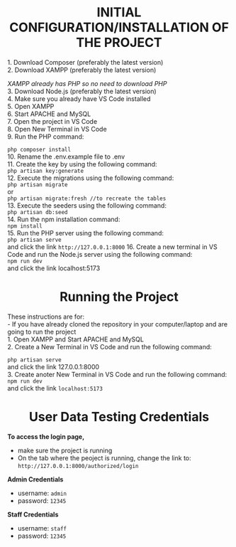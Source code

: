 <h1 align="center">INITIAL CONFIGURATION/INSTALLATION OF THE PROJECT</h1>
1. Download Composer (preferably the latest version) <br>
2. Download XAMPP (preferably the latest version) <br>

   *XAMPP already has PHP so no need to download PHP* <br>
3. Download Node.js (preferably the latest version) <br>
4. Make sure you already have VS Code installed <br>
5. Open XAMPP <br>
6. Start APACHE and MySQL <br>
7. Open the project in VS Code <br>
8. Open New Terminal in VS Code <br>
9. Run the PHP command: <br>

```php composer install```<br>
10. Rename the .env.example file to .env <br>
11. Create the key by using the following command: <br>
```php artisan key:generate```<br>
12. Execute the migrations using the following command: <br>
```php artisan migrate```<br>
or <br>
```php artisan migrate:fresh //to recreate the tables```<br>
13. Execute the seeders using the following command: <br>
```php artisan db:seed```<br>
14. Run the npm installation command: <br>
```npm install```<br>
15. Run the PHP server using the following command: <br>
```php artisan serve```<br>
    and click the link `http://127.0.0.1:8000`
16. Create a new terminal in VS Code and run the Node.js server using the following command: <br>
```npm run dev```<br>
    and click the link localhost:5173

<h1 align="center">Running the Project</h1>
These instructions are for: <br>
- If you have already cloned the repository in your computer/laptop and are going to run the project <br>
1. Open XAMPP and Start APACHE and MySQL <br>
2. Create a New Terminal in VS Code and run the following command: <br>

```php artisan serve``` <br>
   and click the link 127.0.0.1:8000 <br>
3. Create anoter New Terminal in VS Code and run the following command: <br>
```npm run dev```<br>
    and click the link `localhost:5173` <br>

<h1 align="center">User Data Testing Credentials</h1>

**To access the login page,**
 - make sure the project is running
 - On the tab where the peoject is running, change the link to: `http://127.0.0.1:8000/authorized/login`


**Admin Credentials**
 - username: `admin`
 - password: `12345`


**Staff Credentials**
 - username: `staff`
 - password: `12345`
